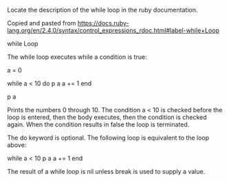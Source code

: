 Locate the description of the while loop in the ruby documentation.

Copied and pasted from https://docs.ruby-lang.org/en/2.4.0/syntax/control_expressions_rdoc.html#label-while+Loop

while Loop

The while loop executes while a condition is true:

a = 0

while a < 10 do
  p a
  a += 1
end

p a

Prints the numbers 0 through 10. The condition a < 10 is checked before the loop is entered, then the body executes, then the condition is checked again. When the condition results in false the loop is terminated.

The do keyword is optional. The following loop is equivalent to the loop above:

while a < 10
  p a
  a += 1
end

The result of a while loop is nil unless break is used to supply a value.